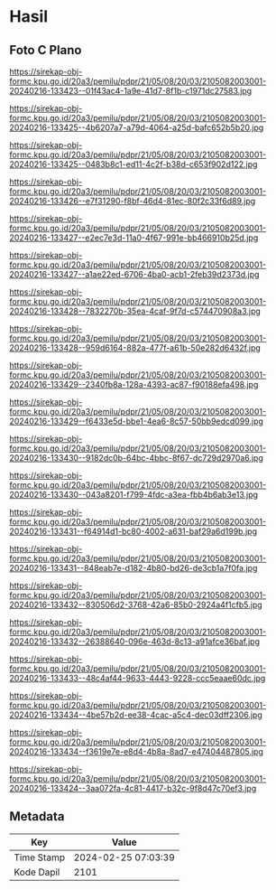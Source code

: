 # Hasil

## Foto C Plano

https://sirekap-obj-formc.kpu.go.id/20a3/pemilu/pdpr/21/05/08/20/03/2105082003001-20240216-133423--01f43ac4-1a9e-41d7-8f1b-c1971dc27583.jpg

https://sirekap-obj-formc.kpu.go.id/20a3/pemilu/pdpr/21/05/08/20/03/2105082003001-20240216-133425--4b6207a7-a79d-4064-a25d-bafc652b5b20.jpg

https://sirekap-obj-formc.kpu.go.id/20a3/pemilu/pdpr/21/05/08/20/03/2105082003001-20240216-133425--0483b8c1-ed11-4c2f-b38d-c653f902d122.jpg

https://sirekap-obj-formc.kpu.go.id/20a3/pemilu/pdpr/21/05/08/20/03/2105082003001-20240216-133426--e7f31290-f8bf-46d4-81ec-80f2c33f6d89.jpg

https://sirekap-obj-formc.kpu.go.id/20a3/pemilu/pdpr/21/05/08/20/03/2105082003001-20240216-133427--e2ec7e3d-11a0-4f67-991e-bb466910b25d.jpg

https://sirekap-obj-formc.kpu.go.id/20a3/pemilu/pdpr/21/05/08/20/03/2105082003001-20240216-133427--a1ae22ed-6706-4ba0-acb1-2feb39d2373d.jpg

https://sirekap-obj-formc.kpu.go.id/20a3/pemilu/pdpr/21/05/08/20/03/2105082003001-20240216-133428--7832270b-35ea-4caf-9f7d-c574470908a3.jpg

https://sirekap-obj-formc.kpu.go.id/20a3/pemilu/pdpr/21/05/08/20/03/2105082003001-20240216-133428--959d6164-882a-477f-a61b-50e282d6432f.jpg

https://sirekap-obj-formc.kpu.go.id/20a3/pemilu/pdpr/21/05/08/20/03/2105082003001-20240216-133429--2340fb8a-128a-4393-ac87-f90188efa498.jpg

https://sirekap-obj-formc.kpu.go.id/20a3/pemilu/pdpr/21/05/08/20/03/2105082003001-20240216-133429--f6433e5d-bbe1-4ea6-8c57-50bb9edcd099.jpg

https://sirekap-obj-formc.kpu.go.id/20a3/pemilu/pdpr/21/05/08/20/03/2105082003001-20240216-133430--9182dc0b-64bc-4bbc-8f67-dc729d2970a6.jpg

https://sirekap-obj-formc.kpu.go.id/20a3/pemilu/pdpr/21/05/08/20/03/2105082003001-20240216-133430--043a8201-f799-4fdc-a3ea-fbb4b6ab3e13.jpg

https://sirekap-obj-formc.kpu.go.id/20a3/pemilu/pdpr/21/05/08/20/03/2105082003001-20240216-133431--f64914d1-bc80-4002-a631-baf29a6d199b.jpg

https://sirekap-obj-formc.kpu.go.id/20a3/pemilu/pdpr/21/05/08/20/03/2105082003001-20240216-133431--848eab7e-d182-4b80-bd26-de3cb1a7f0fa.jpg

https://sirekap-obj-formc.kpu.go.id/20a3/pemilu/pdpr/21/05/08/20/03/2105082003001-20240216-133432--830506d2-3768-42a6-85b0-2924a4f1cfb5.jpg

https://sirekap-obj-formc.kpu.go.id/20a3/pemilu/pdpr/21/05/08/20/03/2105082003001-20240216-133432--26388640-096e-463d-8c13-a91afce36baf.jpg

https://sirekap-obj-formc.kpu.go.id/20a3/pemilu/pdpr/21/05/08/20/03/2105082003001-20240216-133433--48c4af44-9633-4443-9228-ccc5eaae60dc.jpg

https://sirekap-obj-formc.kpu.go.id/20a3/pemilu/pdpr/21/05/08/20/03/2105082003001-20240216-133434--4be57b2d-ee38-4cac-a5c4-dec03dff2306.jpg

https://sirekap-obj-formc.kpu.go.id/20a3/pemilu/pdpr/21/05/08/20/03/2105082003001-20240216-133434--f3619e7e-e8d4-4b8a-8ad7-e47404487805.jpg

https://sirekap-obj-formc.kpu.go.id/20a3/pemilu/pdpr/21/05/08/20/03/2105082003001-20240216-133424--3aa072fa-4c81-4417-b32c-9f8d47c70ef3.jpg


## Metadata

| Key        | Value               |
| ---------- | ------------------- |
| Time Stamp | 2024-02-25 07:03:39 |
| Kode Dapil | 2101                |




